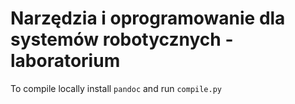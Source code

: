 # Narzędzia i oprogramowanie dla systemów robotycznych - laboratorium

To compile locally install `pandoc` and run `compile.py`

